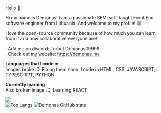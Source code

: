 
Hello 👋 !

Hi my name is Demonas! I am a passionate SEMI self-taught Front End software enginner from Lithuania. And welcome to my profile! 😄

I love the open-source community because of how much you can learn from it and how collaborative everyone are!

 · Add me on discord: Turbut Demonas#9999<br>
 · Check out my website: https://demonas.me
 
 **Languages that I code in**<br>
 Images broke :D, Fixing them soon. 
I code in HTML, CSS, JAVASCRIPT, TYPESCRIPT, PYTHON

**Currently learning**<br>
Also broken image :D, Learning REACT



![](https://komarev.com/ghpvc/?username=your-github-DemonasLT&label=PROFILE+VIEWS&color=green)<br>
[![Top Langs](https://github-readme-stats.vercel.app/api/top-langs/?username=DemonasLT&layout=compact&theme=radical)](https://github.com/anuraghazra/github-readme-stats) ![Demonas GitHub stats](https://github-readme-stats.vercel.app/api?username=DemonasLT&show_icons=true&theme=radical)
